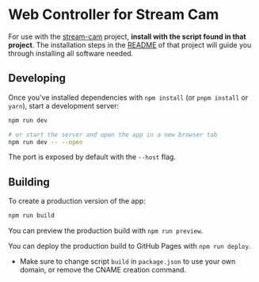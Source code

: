 # Web Controller for Stream Cam

For use with the [stream-cam](https://github.com/JiningLiu/stream-cam/) project, **install with the script found in that project**. The installation steps in the [README](https://github.com/JiningLiu/stream-cam/blob/dev/README.md) of that project will guide you through installing all software needed.

## Developing

Once you've installed dependencies with `npm install` (or `pnpm install` or `yarn`), start a development server:

```bash
npm run dev

# or start the server and open the app in a new browser tab
npm run dev -- --open
```

The port is exposed by default with the `--host` flag.

## Building

To create a production version of the app:

```bash
npm run build
```

You can preview the production build with `npm run preview`.

You can deploy the production build to GitHub Pages with `npm run deploy`.
- Make sure to change script `build` in `package.json` to use your own domain, or remove the CNAME creation command.
